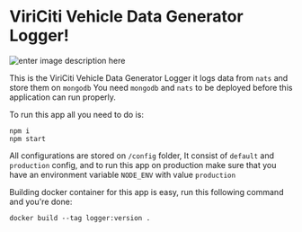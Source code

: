 # ViriCiti Vehicle Data Generator Logger!
![enter image description here](https://imgs.xkcd.com/comics/eyelash_wish_log.png)

This is the ViriCiti Vehicle Data Generator Logger it logs data from `nats` and store them on `mongodb`
You need `mongodb` and `nats` to be deployed before this application can run properly.

To run this app all you need to do is:
```
npm i
npm start
```
All configurations are stored on `/config` folder, It consist of `default` and `production` config, and to run this app on production make sure that you have an environment variable `NODE_ENV` with value `production`

Building docker container for this app is easy, run this following command and you're done:
```
docker build --tag logger:version .
```